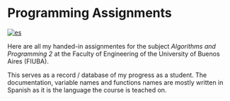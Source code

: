 # Programming Assignments

[![es](https://img.shields.io/badge/lang-es-orange.svg)](https://github.com/walgab/Assignments_for_Algorithms_2/blob/master/README.es.md)

Here are all my handed-in assignmentes for the subject _Algorithms and Programming 2_ at the Faculty of Engineering of the University of Buenos Aires (FIUBA). 

This serves as a record / database of my progress as a student. The documentation, variable names and functions names are mostly written in Spanish as it is the language the course is teached on.